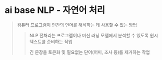 # ai base NLP - 자연어 처리

> 컴퓨터 프로그램이 인간의 언어를 해석하는 데 사용할 수 있는 방법
>
> > NLP 전처리는 프로그램이나 머신 러닝 모델에서 분석할 수 있도록 원시 텍스트를 준비하는 작업
> >
> > 긴 문장을 토큰화 및 필요없는 단어(어미, 조사 등)를 제거하는 작업

